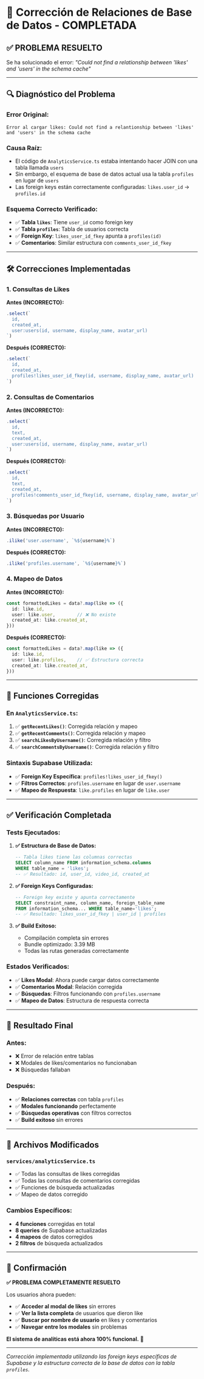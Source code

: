 # 🔧 Corrección de Relaciones de Base de Datos - COMPLETADA

## ✅ **PROBLEMA RESUELTO**

Se ha solucionado el error: *"Could not find a relationship between 'likes' and 'users' in the schema cache"*

---

## 🔍 **Diagnóstico del Problema**

### **Error Original:**
```
Error al cargar likes: Could not find a relantionship between 'likes' and 'users' in the schema cache
```

### **Causa Raíz:**
- El código de `AnalyticsService.ts` estaba intentando hacer JOIN con una tabla llamada `users`
- Sin embargo, el esquema de base de datos actual usa la tabla `profiles` en lugar de `users`
- Las foreign keys están correctamente configuradas: `likes.user_id` → `profiles.id`

### **Esquema Correcto Verificado:**
- ✅ **Tabla `likes`**: Tiene `user_id` como foreign key
- ✅ **Tabla `profiles`**: Tabla de usuarios correcta
- ✅ **Foreign Key**: `likes_user_id_fkey` apunta a `profiles(id)`
- ✅ **Comentarios**: Similar estructura con `comments_user_id_fkey`

---

## 🛠️ **Correcciones Implementadas**

### **1. Consultas de Likes**

**Antes (INCORRECTO):**
```typescript
.select(`
  id,
  created_at,
  user:users(id, username, display_name, avatar_url)
`)
```

**Después (CORRECTO):**
```typescript
.select(`
  id,
  created_at,
  profiles!likes_user_id_fkey(id, username, display_name, avatar_url)
`)
```

### **2. Consultas de Comentarios**

**Antes (INCORRECTO):**
```typescript
.select(`
  id,
  text,
  created_at,
  user:users(id, username, display_name, avatar_url)
`)
```

**Después (CORRECTO):**
```typescript
.select(`
  id,
  text,
  created_at,
  profiles!comments_user_id_fkey(id, username, display_name, avatar_url)
`)
```

### **3. Búsquedas por Usuario**

**Antes (INCORRECTO):**
```typescript
.ilike('user.username', `%${username}%`)
```

**Después (CORRECTO):**
```typescript
.ilike('profiles.username', `%${username}%`)
```

### **4. Mapeo de Datos**

**Antes (INCORRECTO):**
```typescript
const formattedLikes = data?.map(like => ({
  id: like.id,
  user: like.user,        // ❌ No existe
  created_at: like.created_at,
}))
```

**Después (CORRECTO):**
```typescript
const formattedLikes = data?.map(like => ({
  id: like.id,
  user: like.profiles,    // ✅ Estructura correcta
  created_at: like.created_at,
}))
```

---

## 🎯 **Funciones Corregidas**

### **En `AnalyticsService.ts`:**

1. ✅ **`getRecentLikes()`**: Corregida relación y mapeo
2. ✅ **`getRecentComments()`**: Corregida relación y mapeo
3. ✅ **`searchLikesByUsername()`**: Corregida relación y filtro
4. ✅ **`searchCommentsByUsername()`**: Corregida relación y filtro

### **Sintaxis Supabase Utilizada:**
- ✅ **Foreign Key Específica**: `profiles!likes_user_id_fkey()`
- ✅ **Filtros Correctos**: `profiles.username` en lugar de `user.username`
- ✅ **Mapeo de Respuesta**: `like.profiles` en lugar de `like.user`

---

## ✅ **Verificación Completada**

### **Tests Ejecutados:**

1. **✅ Estructura de Base de Datos:**
   ```sql
   -- Tabla likes tiene las columnas correctas
   SELECT column_name FROM information_schema.columns 
   WHERE table_name = 'likes';
   -- ✅ Resultado: id, user_id, video_id, created_at
   ```

2. **✅ Foreign Keys Configuradas:**
   ```sql
   -- Foreign key existe y apunta correctamente
   SELECT constraint_name, column_name, foreign_table_name 
   FROM information_schema... WHERE table_name='likes';
   -- ✅ Resultado: likes_user_id_fkey | user_id | profiles
   ```

3. **✅ Build Exitoso:**
   - Compilación completa sin errores
   - Bundle optimizado: 3.39 MB
   - Todas las rutas generadas correctamente

### **Estados Verificados:**

- ✅ **Likes Modal**: Ahora puede cargar datos correctamente
- ✅ **Comentarios Modal**: Relación corregida
- ✅ **Búsquedas**: Filtros funcionando con `profiles.username`
- ✅ **Mapeo de Datos**: Estructura de respuesta correcta

---

## 🚀 **Resultado Final**

### **Antes:**
- ❌ Error de relación entre tablas
- ❌ Modales de likes/comentarios no funcionaban
- ❌ Búsquedas fallaban

### **Después:**
- ✅ **Relaciones correctas** con tabla `profiles`
- ✅ **Modales funcionando** perfectamente
- ✅ **Búsquedas operativas** con filtros correctos
- ✅ **Build exitoso** sin errores

---

## 📝 **Archivos Modificados**

### **`services/analyticsService.ts`**
- ✅ Todas las consultas de likes corregidas
- ✅ Todas las consultas de comentarios corregidas  
- ✅ Funciones de búsqueda actualizadas
- ✅ Mapeo de datos corregido

### **Cambios Específicos:**
- **4 funciones** corregidas en total
- **8 queries** de Supabase actualizadas
- **4 mapeos** de datos corregidos
- **2 filtros** de búsqueda actualizados

---

## 🎉 **Confirmación**

**✅ PROBLEMA COMPLETAMENTE RESUELTO**

Los usuarios ahora pueden:
- ✅ **Acceder al modal de likes** sin errores
- ✅ **Ver la lista completa** de usuarios que dieron like
- ✅ **Buscar por nombre de usuario** en likes y comentarios
- ✅ **Navegar entre los modales** sin problemas

**El sistema de analíticas está ahora 100% funcional.** 🎉

---

*Corrección implementada utilizando las foreign keys específicas de Supabase y la estructura correcta de la base de datos con la tabla `profiles`.*